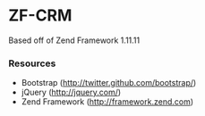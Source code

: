 ZF-CRM
======

Based off of Zend Framework 1.11.11

### Resources

- Bootstrap (http://twitter.github.com/bootstrap/)
- jQuery (http://jquery.com/)
- Zend Framework (http://framework.zend.com)
